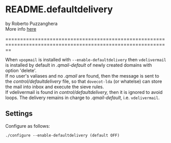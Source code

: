 # README.defaultdelivery

by Roberto Puzzanghera  
More info [here](https://www.sagredo.eu/en/qmail-notes-185/installing-and-configuring-vpopmail-81.html)

==============================================================================================================

When `vpopmail` is installed with `--enable-defaultdelivery` then `vdelivermail` is installed by default in
_.qmail-default_ of newly created domains with option 'delete'.  
If no user's valiases and no _.qmail_ are found, then the message is sent to the _control/defaultdelivery_ file,
so that `dovecot-lda` (or whatelse) can store the mail into inbox and execute the sieve rules.  
If vdelivermail is found in _control/defaultdelivery,_ then it is ignored to avoid loops. The delivery remains
in charge to _.qmail-default,_  i.e. `vdelivermail`.

## Settings

Configure as follows:

```
./configure --enable-defaultdelivery (default OFF)
```
